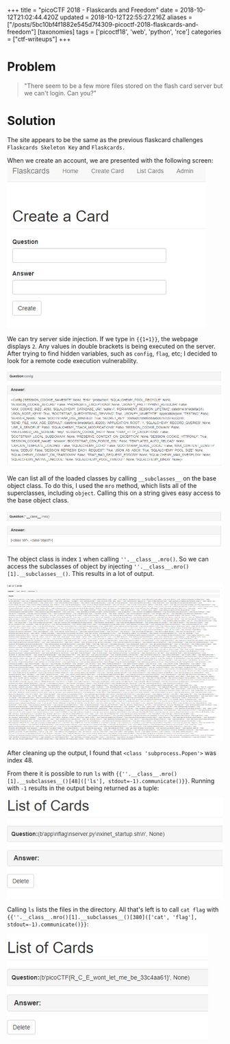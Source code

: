 +++
title = "picoCTF 2018 - Flaskcards and Freedom"
date = 2018-10-12T21:02:44.420Z
updated = 2018-10-12T22:55:27.216Z
aliases = ["/posts/5bc10bf4f1882e545d7f4309-picoctf-2018-flaskcards-and-freedom"]
[taxonomies]
tags = ['picoctf18', 'web', 'python', 'rce']
categories = ["ctf-writeups"]
+++

# Problem

> "There seem to be a few more files stored on the flash card server but we can't login. Can you?"

# Solution

The site appears to be the same as the previous flaskcard challenges `Flaskcards Skeleton Key` and  `Flaskcards.`


When we create an account, we are presented with the following screen:
![](5bc10c83f1882e545d7f430a.png)

We can try server side injection. If we type in `{{1+1}}`, the webpage displays `2`.  Any values in double brackets is being executed on the server. After trying to find hidden variables, such as `config`, `flag`, etc; I decided to look for a remote code execution vulnerability. 

<!-- more -->

![](5bc114c3b7c5001b74f57e35.png)

We can list all of the loaded classes by calling `__subclasses__` on the base object class. To do this, I used the `mro` method, which lists all of the superclasses, including `object`. Calling this on a string gives easy access to the base object class.

![](5bc114f6b7c5001b74f57e37.png)

The object class is index `1` when calling `''.__class__.mro()`. So we can access the subclasses of object by injecting `''.__class__.mro()[1].__subclasses__()`. This results in a lot of output.

![](5bc11620b7c5001b74f57e39.png)

After cleaning up the output, I found that `<class 'subprocess.Popen'>` was index 48.

From there it is possible to run `ls` with `{{''.__class__.mro()[1].__subclasses__()[48](['ls'], stdout=-1).communicate()}}`. Running with `-1` results in the output being returned as a tuple:


![](5bc11752b7c5001b74f57e3c.png)


Calling `ls` lists the files in the directory. All that's left is to call `cat flag` with `{{''.__class__.mro()[1].__subclasses__()[380](['cat', 'flag'], stdout=-1).communicate()}}`:

![](5bc117aab7c5001b74f57e3e.png)
